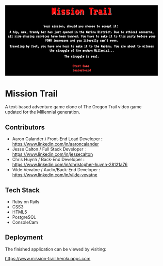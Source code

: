 ![Intro](mission-trail-intro.png)

# Mission Trail

A text-based adventure game clone of The Oregon Trail video game updated for the Millennial generation.

## Contributors

* Aaron Calander / Front-End Lead Developer : <https://www.linkedin.com/in/aaroncalander>
* Jesse Calton / Full Stack Developer : <https://www.linkedin.com/in/jessecalton>
* Chris Huynh / Back-End Developer : <https://www.linkedin.com/in/christopher-huynh-28121a76>
* Vilde Vevatne / Audio/Back-End Developer : <https://www.linkedin.com/in/vilde-vevatne>

## Tech Stack

* Ruby on Rails
* CSS3
* HTML5
* PostgreSQL
* ConsoleCam

## Deployment

The finished application can be viewed by visiting:

<https://www.mission-trail.herokuapps.com>
